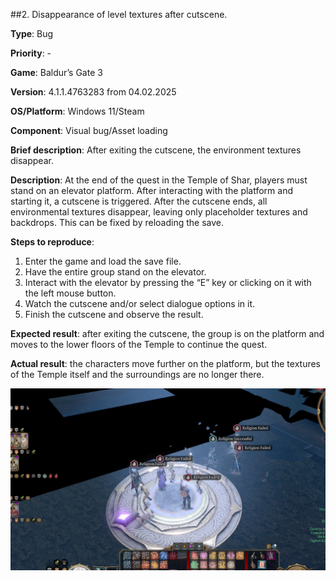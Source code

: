 ##2. Disappearance of level textures after cutscene.

**Type**: Bug

**Priority**: -

**Game**: Baldur’s Gate 3

**Version**: 4.1.1.4763283 from 04.02.2025

**OS/Platform**: Windows 11/Steam

**Component**: Visual bug/Asset loading

**Brief description**: After exiting the cutscene, the environment textures disappear. 

**Description**: At the end of the quest in the Temple of Shar, players must stand on an elevator platform. After interacting with the platform and starting it, a cutscene is triggered. After the cutscene ends, all environmental textures disappear, leaving only placeholder textures and backdrops. This can be fixed by reloading the save. 

**Steps to reproduce**:
1. Enter the game and load the save file.
2. Have the entire group stand on the elevator.
3. Interact with the elevator by pressing the “E” key or clicking on it with the left mouse button.
4. Watch the cutscene and/or select dialogue options in it.
5. Finish the cutscene and observe the result.

**Expected result**: after exiting the cutscene, the group is on the platform and moves to the lower floors of the Temple to continue the quest. 

**Actual result**: the characters move further on the platform, but the textures of the Temple itself and the surroundings are no longer there.

![Bug's picture](../screenshots/bug2.png)
